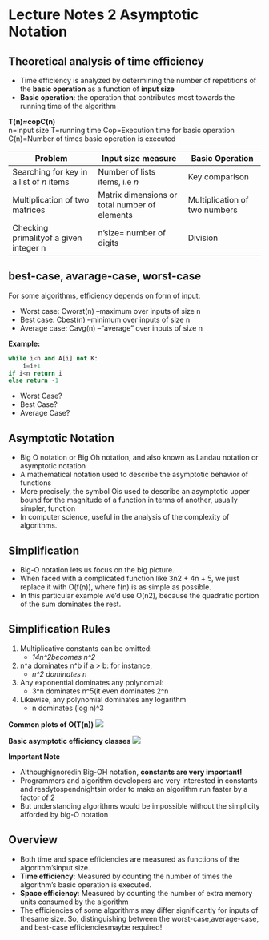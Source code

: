 # Lecture Notes 2 Asymptotic Notation

## Theoretical analysis of time efficiency

- Time efficiency is analyzed by determining the number of repetitions of the **basic operation** as a function of **input size**
- **Basic operation**: the operation that contributes most towards the running time of the algorithm

**T(n)≈copC(n)**  
n=input size
T=running time
Cop=Execution time for basic operation
C(n)=Number of times basic operation is executed

| **Problem**                              | **Input size measure**                        | **Basic Operation**           |
| ---------------------------------------- | --------------------------------------------- | ----------------------------- |
| Searching for key in a list of _n_ items | Number of lists items, i.e _n_                | Key comparison                |
| Multiplication of two matrices           | Matrix dimensions or total number of elements | Multiplication of two numbers |
| Checking primalityof a given integer n   | n’size= number of digits                      | Division                      |

## best-case, avarage-case, worst-case

For some algorithms, efficiency depends on form of input:

- Worst case: Cworst(n) –maximum over inputs of size n
- Best case: Cbest(n) –minimum over inputs of size n
- Average case: Cavg(n) –“average” over inputs of size n

**Example:**

```py
while i<n and A[i] not K:
    i=i+1
if i<n return i
else return -1
```

- Worst Case?
- Best Case?
- Average Case?

## **Asymptotic Notation**

- Big O notation or Big Oh notation, and also known as Landau notation or asymptotic notation
- A mathematical notation used to describe the asymptotic behavior of functions
- More precisely, the symbol Ois used to describe an asymptotic upper bound for the magnitude of a function in terms of another, usually simpler, function
- In computer science, useful in the analysis of the complexity of algorithms.

## Simplification

- Big-O notation lets us focus on the big picture.
- When faced with a complicated function like 3n2 + 4n + 5, we just replace it with O(f(n)), where f(n) is as simple as possible.
- In this particular example we’d use O(n2), because the quadratic portion of the sum dominates the rest.

## Simplification Rules

1. Multiplicative constants can be omitted:
   - _14n^2becomes n^2_
1. n^a dominates n^b if a > b: for instance,
   - _n^2 dominates n_
1. Any exponential dominates any polynomial:
   - 3^n dominates n^5(it even dominates 2^n
1. Likewise, any polynomial dominates any logarithm
   - n dominates (log n)^3

**Common plots of O(T(n))**
![](https://jarednielsen.com/static/140e001aad420b3bcdda52c9da2a01f8/a987b/jarednielsen-big-o-chart.png)

**Basic asymptotic efficiency classes**
![](https://images.slideplayer.com/23/6791816/slides/slide_18.jpg)

**Important Note**

- Althoughignoredin Big-OH notation, **constants are very important!**
- Programmers and algorithm developers are very interested in constants and readytospendnightsin order to make an algorithm run faster by a factor of 2
- But understanding algorithms would be impossible without the simplicity afforded by big-O notation

## Overview

- Both time and space efficiencies are measured as functions of the algorithm’sinput size.
- **Time efficiency**: Measured by counting the number of times the algorithm’s basic operation is executed.
- **Space efficiency**: Measured by counting the number of extra memory units consumed by the algorithm
- The efficiencies of some algorithms may differ significantly for inputs of thesame size. So, distinguishing between the worst-case,average-case, and best-case efficienciesmaybe required!
